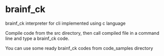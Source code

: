 # brainf_ck
brainf_ck interpreter for cli implemented using c language

Compile code from the src directory, then call compiled file in a command line and type a brainf_ck code.

You can use some ready brainf_ck codes from code_samples directory